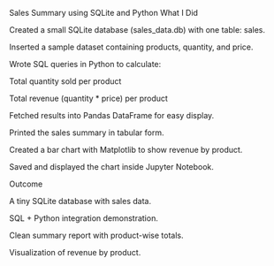 Sales Summary using SQLite and Python
 What I Did

Created a small SQLite database (sales_data.db) with one table: sales.

Inserted a sample dataset containing products, quantity, and price.

Wrote SQL queries in Python to calculate:

Total quantity sold per product

Total revenue (quantity * price) per product

Fetched results into Pandas DataFrame for easy display.

Printed the sales summary in tabular form.

Created a bar chart with Matplotlib to show revenue by product.

Saved and displayed the chart inside Jupyter Notebook.

 Outcome

A tiny SQLite database with sales data.

SQL + Python integration demonstration.

Clean summary report with product-wise totals.

Visualization of revenue by product.
